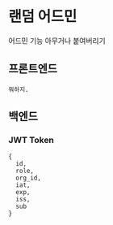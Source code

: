 # 랜덤 어드민

어드민 기능 아무거나 붙여버리기

## 프론트엔드

```
뭐하지.
```

## 백엔드

### JWT Token

```
{
  id,
  role,
  org_id,
  iat,
  exp,
  iss,
  sub
}
```